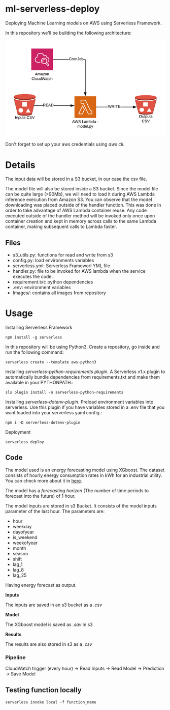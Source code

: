 # ml-serverless-deploy
Deploying Machine Learning models on AWS using Serverless Framework.

In this repository we'll be building the following architecture:

![schema](Images/Schema_ML_Serverless.png "Schema Architecture")


Don't forget to set up your aws credentials using *aws cli*.

# Details

The input data will be stored in a S3 bucket, in our case the csv file. 

The model file will also be stored inside a S3 bucket. Since the model file can be quite large (>90Mb), we will need to load it during AWS Lambda inference execution from Amazon S3. You can observe that the model downloading was placed outside of the handler function. This was done in order to take advantage of AWS Lambda container reuse. Any code executed outside of the handler method will be invoked only once upon container creation and kept in memory across calls to the same Lambda container, making subsequent calls to Lambda faster.

## Files

- s3_utils.py: functions for read and write from s3
- config.py: load environments variables
- serverless.yml: Serverless Frameworl YML file
- handler.py: file to be invoked for AWS lambda when the service executes the code.
- requirement.txt: python dependencies
- .env: environment variables
- Images/: contains all images from repository
# Usage

Installing Serverless Framework

```
npm install -g serverless
```
In this repository will be using Python3. Create a repository, go inside and run the following command:
```
serverless create --template aws-python3
```

Installing *serverless-python-requirements plugin*. A Serverless v1.x plugin to automatically bundle dependencies from requirements.txt and make them available in your PYTHONPATH.:
```
sls plugin install -n serverless-python-requirements
```
Installing *serverless-dotenv-plugin*. Preload environment variables into serverless. Use this plugin if you have variables stored in a .env file that you want loaded into your serverless yaml config.:
```
npm i -D serverless-dotenv-plugin
```


Deployment
```
serverless deploy
```
## Code
The model used is an energy forecasting model using XGboost. The dataset consists of hourly energy consumption rates in kWh for an industrial utility. You can check more about it in [here](https://github.com/DanielDaCosta/energy-forecast).

The model has a *forecasting horizon* (The number of time periods to forecast into the future) of 1 hour.

The model inputs are stored in s3 Bucket. It consists of the model inputs parameter of the last hour. The parameters are:
- hour
- weekday 
- dayofyear
- is_weekend
- weekofyear
- month
- season
- shift
- lag_1
- lag_8
- lag_25

Having energy forecast as output.

**Inputs**

The inputs are saved in an s3 bucket as a *.csv*

**Model**

The XGboost model is saved as *.sav* in s3

**Results**

The results are also stored in s3 as a *.csv*

### Pipeline

CloudWatch trigger (every hour) -> Read Inputs -> Read Model -> Prediction -> Save Model

## Testing function locally
```
serverless invoke local -f function_name
```
